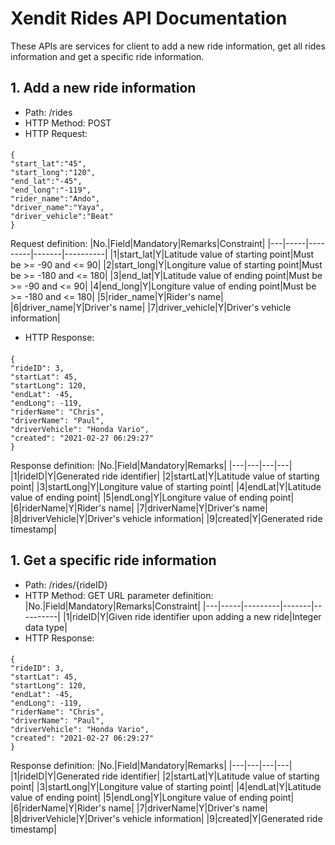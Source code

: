 # Xendit Rides API Documentation

These APIs are services for client to add a new ride information, get all rides information and get a specific ride information.

## 1. Add a new ride information
- Path: /rides
- HTTP Method: POST
- HTTP Request:
####
    {
    "start_lat":"45",
    "start_long":"120",
    "end_lat":"-45",
    "end_long":"-119",
    "rider_name":"Ando",
    "driver_name":"Yaya",
    "driver_vehicle":"Beat"
    }
Request definition:
|No.|Field|Mandatory|Remarks|Constraint|
|---|-----|---------|-------|----------|
|1|start_lat|Y|Latitude value of starting point|Must be >= -90 and <= 90|
|2|start_long|Y|Longiture value of starting point|Must be >= -180 and <= 180|
|3|end_lat|Y|Latitude value of ending point|Must be >= -90 and <= 90|
|4|end_long|Y|Longiture value of ending point|Must be >= -180 and <= 180|
|5|rider_name|Y|Rider's name|
|6|driver_name|Y|Driver's name|
|7|driver_vehicle|Y|Driver's vehicle information|
- HTTP Response:
####
    {
    "rideID": 3,
    "startLat": 45,
    "startLong": 120,
    "endLat": -45,
    "endLong": -119,
    "riderName": "Chris",
    "driverName": "Paul",
    "driverVehicle": "Honda Vario",
    "created": "2021-02-27 06:29:27"
    }
Response definition:
|No.|Field|Mandatory|Remarks|
|---|---|---|---|
|1|rideID|Y|Generated ride identifier|
|2|startLat|Y|Latitude value of starting point|
|3|startLong|Y|Longiture value of starting point|
|4|endLat|Y|Latitude value of ending point|
|5|endLong|Y|Longiture value of ending point|
|6|riderName|Y|Rider's name|
|7|driverName|Y|Driver's name|
|8|driverVehicle|Y|Driver's vehicle information|
|9|created|Y|Generated ride timestamp|

## 1. Get a specific ride information
- Path: /rides/{rideID}
- HTTP Method: GET
URL parameter definition:
|No.|Field|Mandatory|Remarks|Constraint|
|---|-----|---------|-------|----------|
|1|rideID|Y|Given ride identifier upon adding a new ride|Integer data type|
- HTTP Response:
####
    {
    "rideID": 3,
    "startLat": 45,
    "startLong": 120,
    "endLat": -45,
    "endLong": -119,
    "riderName": "Chris",
    "driverName": "Paul",
    "driverVehicle": "Honda Vario",
    "created": "2021-02-27 06:29:27"
    }
Response definition:
|No.|Field|Mandatory|Remarks|
|---|---|---|---|
|1|rideID|Y|Generated ride identifier|
|2|startLat|Y|Latitude value of starting point|
|3|startLong|Y|Longiture value of starting point|
|4|endLat|Y|Latitude value of ending point|
|5|endLong|Y|Longiture value of ending point|
|6|riderName|Y|Rider's name|
|7|driverName|Y|Driver's name|
|8|driverVehicle|Y|Driver's vehicle information|
|9|created|Y|Generated ride timestamp|